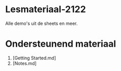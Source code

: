 # Lesmateriaal-2122

Alle demo's uit de sheets en meer. 


# Ondersteunend materiaal

1. [Getting Started.md]
2. [Notes.md]